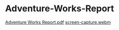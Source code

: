 # Adventure-Works-Report
[Adventure Works Report.pdf](https://github.com/Vrishali04/Adventure-Works-Report/files/12418048/Adventure.Works.Report.pdf)
[screen-capture.webm](https://github.com/Vrishali04/Adventure-Works-Report/assets/118600537/7f5e92f8-5858-413c-becf-f5a1516df4ec)


